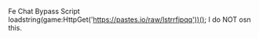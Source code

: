 Fe Chat Bypass Script
loadstring(game:HttpGet('https://pastes.io/raw/lstrrfipqq'))();
I do NOT osn this.
